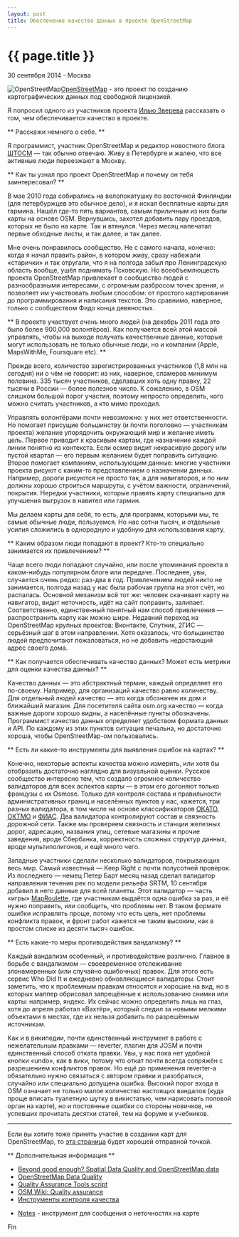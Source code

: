 ```yaml
---
layout: post
title: Обеспечение качества данных в проекте OpenStreetMap
---
```


{{ page.title }}
================

<p class="meta">30 сентября 2014 - Москва</p>

<!--<img src="http://blog.bronevichok.ru/images/logo-openstreetmap.png" alt="OpenStreetMap" style="float:left">-->
<img src="{{ site.url }}/images/logo-openstreetmap.png" alt="OpenStreetMap" style="float:left">

[OpenStreetMap](https://www.openstreetmap.org) - это проект по созданию
картографических данных под свободной лицензией.

Я попросил одного из участников проекта [Илью Зверева](http://ilya.zverev.info)
рассказать о том, чем обеспечивается качество в проекте.

** Расскажи немного о себе. **

Я программист, участник OpenStreetMap и редактор новостного блога [ШТОСМ](http://shtosm.ru)
— так обычно отвечаю. Живу в Петербурге и жалею,
что все активные люди переезжают в Москву.

** Как ты узнал про проект OpenStreetMap и почему он тебя заинтересовал? **

В мае 2010 года собирались на велопокатушку по восточной Финляндии
(для петербуржцев это обычное дело), и я искал бесплатные карты для гармина.
Нашёл где-то пять вариантов, самым приличным из них были карты на основе OSM.
Вернувшись, захотел добавить пару проездов, которых не было на карте.
Так и втянулся. Через месяц напечатал первые обходные листы, и так далее, и так далее.

Мне очень понравилось сообщество. Не с самого начала, конечно:
когда я начал править район, в котором живу, сразу набежали «старички»
и так отругали, что я на полгода забыл про Ленинградскую область вообще,
ушёл поднимать Псковскую. Но всеобъемлющесть проекта OpenStreetMap
привлекает в сообщество людей с разнообразными интересами,
с огромным разбросом точек зрения, и позволяет им участвовать любым способом:
от простого картирования до программирования и написания текстов.
Это сравнимо, наверное, только с сообществом Фидо конца девяностых.

** В проекте участвует _очень_ много людей (на декабрь 2011 года это было
более 900,000 волонтёров). Как получается всей этой массой управлять,
чтобы на выходе получать качественные данные, которые могут использовать
не только обычные люди, но и компании (Apple, MapsWithMe, Foursquare etc). **

Прежде всего, количество зарегистрированных участников (1,8 млн на сегодня)
ни о чём не говорит: из них, наверное, спамеров минимум половина.
335 тысяч участников, сделавших хоть одну правку, 22 тысячи в России
— более полезное число. К сожалению, в OSM слишком большой порог участия,
поэтому непросто определить, кого  можно считать участников, а кто мимо проходил.

Управлять волонтёрами почти невозможно: у них нет ответственности.
Но помогает присущие большинству (и почти поголовно — участникам проекта)
желание упорядочить окружающий мир и желание иметь цель. Первое приводит
к красивым картам, где назначение каждой линии понятно из контекста.
Если осмер видит некрасивую дорогу или пустой квартал — его первым желанием
будет поправить ситуацию. Второе помогает компаниям, использующим данные:
многие участники проекта рисуют с каким-то представлением о назначении данных.
Например, дороги рисуются не просто так, а для навигаторов,
и по ним должны хорошо строиться маршруты, с учётом важности, ограничений, покрытия.
Нередки участники, которые правять карту специально для улучшения выгрузок
в навител или гармин.

Мы делаем карты для себя, то есть, для программ, которыми мы,
те самые обычные люди, пользуемся. Но нас сотни тысяч, и отдельные усилия
сложились в однородную и удобную для использования карту.

** Каким образом люди попадают в проект? Кто-то специально занимается
их привлечением? **

Чаще всего люди попадают случайно, или после упоминания проекта
в каком-нибудь популярном блоге или передаче. Последнее, увы,
случается очень редко: раз-два в год. Привлечением людей никто не занимается,
полгода назад у нас была рабочая группа на этот счёт, но распалась.
Основной механизм всё тот же: человек скачивает карту на навигатор,
видит неточность, идёт на сайт поправить, залипает. Соответственно,
единственный понятный нам способ привлечения — распространить карту
как можно шире. Недавний переход на OpenStreetMap крупных проектов:
Вконтакте, Спутник, 2ГИС — серьёзный шаг в этом направлении.
Хотя оказалось, что большинство людей предпочитают пожаловаться,
но не добавить недостающий адрес своего дома.

** Как получается обеспечивать качество данных? Может есть метрики
для оценки качества данных? **

Качество данных — это абстрактный термин, каждый определяет его по-своему.
Например, для организаций качество равно количеству. Для отдельный
людей качество — это когда обозначен их дом и ближайший магазин.
Для посетителя сайта osm.org качество — когда важные дороги хорошо видны,
а населённые пункты обозначены. Программист качество данных определяет
удобством формата данных и API. По каждому из этих пунктов ситуация печальна,
но достаточно хороша, чтобы OpenStreetMap-ом пользовались.

** Есть ли какие-то инструменты для выявления ошибок на картах? **

Конечно, некоторые аспекты качества можно измерить, или хотя бы отобразить
достаточно наглядно для визуальной оценки. Русское сообщество интересно тем,
что создало огромное количество валидаторов для всех аспектов карты
— в этом его догоняют только французы с их Osmose. Только для контроля состава
и правильности административных границ и населённых пунктов у нас,
кажется, три разных валидатора, в том числе на основе классификаторов
[ОКАТО](https://ru.wikipedia.org/wiki/Общероссийский_классификатор_объектов_административно-территориального_деления),
[ОКТМО](https://ru.wikipedia.org/wiki/Общероссийский_классификатор_территорий_муниципальных_образований)
и [ФИАС](https://ru.wikipedia.org/wiki/ФИАС). Два валидатора контролируют
состав и связность дорожной сети. Также мы проверяем связность
и станции железных дорог, адресацию, названия улиц,
сетевые магазины и прочие заведения, вроде Сбербанка, корректность сложных
структур данных, вроде мультиполигонов, и ещё много чего.

Западные участники сделали несколько валидаторов, покрывающих весь мир.
Самый известный — Keep Right с почти полусотней проверок.
Из последнего — немец Петер Барт месяц назад сделал валидатор направления
течения рек по модели рельефа SRTM, 10 сентября добавил в него
данные для всей планеты. Этот валидатор — часть «игры» [MapRoulette](http://maproulette.org),
где участникам выдаётся одна ошибка за раз, и её нужно поправить,
или сообщить, что проблемы нет. В таком формате ошибки исправлять проще,
потому что есть цель, нет проблемы конфликта правок, и фронт работ
кажется не таким высоким, как в простом списке из десяти тысяч ошибок.

** Есть какие-то меры противодействия вандализму? **

Каждый вандализм особенный, и противодействие различно.
Главное в борьбе с вандализмом — своевременное отслеживание
злонамеренных (или случайно ошибочных) правок. Для этого
есть сервис Who Did It и ежедневно обновляющиеся валидаторы.
Стоит заметить, что к проблемным правкам относятся и хорошие на вид,
но в которых маппер обрисовал запрещённые к использованию снимки
или карты: например, яндекс. Их сейчас можно определить лишь на глаз,
хотя до апреля работал «Вахтёр», который следил за новыми
мелкими объектами в местах, где их нельзя добавить по разрешённым источникам.

Как и в википедии, почти единственный инструмент в работе
с нежелательным правками — reverter, плагин для JOSM и
почти единственный способ отката правки. Увы, у нас пока нет
удобной кнопки «undo», как в вики, потому что откат почти всегда
сопряжён с разрешением конфликтов правок. Но ещё до применения reverter-а
обязательно нужно связаться с автором правки и разобраться,
случайно или специально допущена ошибка. Высокий порог входа в OSM
означает не только малое количество настоящих вандалов (куда проще
вписать туалетную шутку в викистатью, чем нарисовать половой орган на карте),
но и постоянные ошибки со стороны новичков, не успевших прочитать десятки статей,
тем на форуме и учебников.

---------------------------------------

Если вы хотите тоже принять участие в создании карт для OpenStreetMap,
то [эта страница](http://openstreetmap.ru/about/dev)
будет хорошей отправной точкой.

** Дополнительная информация **

- [Beyond good enough? Spatial Data Quality and OpenStreetMap data](http://www.slideshare.net/mukih/beyond-good-enough-spatial-data-quality-and-openstreetmap-data)
- [OpenStreetMap Data Quality](http://www.slideshare.net/geomantic/openstreetmap-data-quality)
- [Quality Assurance Tools script](http://wiki.openstreetmap.org/wiki/Quality_Assurance_Tools_script)
- [OSM Wiki: Quality assurance](http://wiki.openstreetmap.org/wiki/Quality_assurance)
- [Инструменты контроля качества](http://osm.amdmi3.ru)
<!-- - Проект [OpenStreetBugs](http://wiki.openstreetmap.org/wiki/OpenStreetBugs) -->
- [Notes](http://wiki.openstreetmap.org/wiki/Notes) - инструмент для сообщения о неточностях на карте

Fin
